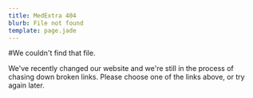 ```yaml
---
title: MedExtra 404
blurb: File not found
template: page.jade
---
```


#We couldn't find that file.

We've recently changed our website and we're still in the process of chasing down broken links. Please choose one of the links above, or try again later.

